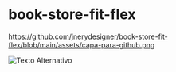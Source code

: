 # book-store-fit-flex

https://github.com/jnerydesigner/book-store-fit-flex/blob/main/assets/capa-para-github.png

![Texto Alternativo](URL_da_Imagem)
